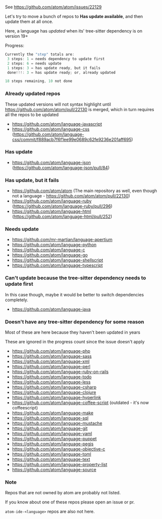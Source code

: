 See https://github.com/atom/atom/issues/22129

Let's try to move a bunch of repos to __Has update available__, and then update them at all once.

Here, a language has _updated_ when its' tree-sitter dependency is on version 19+

Progress:

```js
Currently the "step" totals are:
 3 steps: 1 = needs dependency to update first
 2 steps: 6 = needs update
 1 steps: 3 = has update ready, but it fails
 done!!!: 3 = has update ready; or, already updated

18 steps remaining, 10 not done
```

### Already updated repos

These updated versions will not syntax highlight until https://github.com/atom/atom/pull/22130 is merged, which in turn requires all the repos to be updated

- https://github.com/atom/language-javascript
- https://github.com/atom/language-css (https://github.com/atom/language-css/commit/f889acb7f6f1ee99e0689c62fe9236e201aff695)


### Has update

- https://github.com/atom/language-json (https://github.com/atom/language-json/pull/84)

### Has update, but it fails

- https://github.com/atom/atom (The main repository as well, even though not a language - https://github.com/atom/atom/pull/22130)
- https://github.com/atom/language-ruby (https://github.com/atom/language-ruby/pull/296)
- https://github.com/atom/language-html (https://github.com/atom/language-html/pull/252)

### Needs update

- https://github.com/mr-martian/language-apertium
- https://github.com/atom/language-python
- https://github.com/atom/language-c
- https://github.com/atom/language-go
- https://github.com/atom/language-shellscript
- https://github.com/atom/language-typescript

### Can't update because the tree-sitter dependency needs to update first

In this case though, maybe it would be better to switch dependencies completely.

- https://github.com/atom/language-java

### Doesn't have any tree-sitter dependency for some reason

Most of these are here because they haven't been updated in years

These are ignored in the progress count since the issue doesn't apply

- https://github.com/atom/language-php
- https://github.com/atom/language-sass
- https://github.com/atom/language-xml
- https://github.com/atom/language-perl
- https://github.com/atom/language-ruby-on-rails
- https://github.com/atom/language-todo
- https://github.com/atom/language-less
- https://github.com/atom/language-csharp
- https://github.com/atom/language-clojure
- https://github.com/atom/language-hyperlink
- https://github.com/atom/language-coffee-script (outdated - it's now coffeescript)
- https://github.com/atom/language-make
- https://github.com/atom/language-sql
- https://github.com/atom/language-mustache
- https://github.com/atom/language-git
- https://github.com/atom/language-yaml
- https://github.com/atom/language-puppet
- https://github.com/atom/language-pegjs
- https://github.com/atom/language-objective-c
- https://github.com/atom/language-toml
- https://github.com/atom/language-text
- https://github.com/atom/language-property-list
- https://github.com/atom/language-source

### Note

Repos that are not owned by atom are probably not listed.

If you know about one of these repos please open an issue or pr.

`atom-ide-<language>` repos are also not here.
